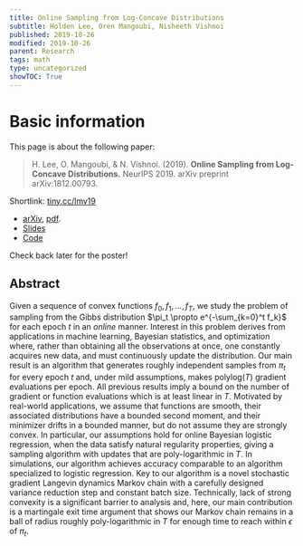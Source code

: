 ```yaml
---
title: Online Sampling from Log-Concave Distributions
subtitle: Holden Lee, Oren Mangoubi, Nisheeth Vishnoi
published: 2019-10-26
modified: 2019-10-26
parent: Research
tags: math
type: uncategorized
showTOC: True
---
```


# Basic information

This page is about the following paper:

> H. Lee, O. Mangoubi, & N. Vishnoi. (2019). **Online Sampling from Log-Concave Distributions.** NeurIPS 2019. arXiv preprint arXiv:1812.00793.

Shortlink: [tiny.cc/lmv19](http://tiny.cc/lmv19)

* [arXiv](https://arxiv.org/abs/1902.08179), [pdf](https://arxiv.org/pdf/1902.08179).
* [Slides](https://www.dropbox.com/s/eh8xhyezjgld3zm/Online_Sampling_slides.pptx?dl=0)
* [Code](https://github.com/holdenlee/Online_Sampling)

Check back later for the poster!

## Abstract

Given a sequence of convex functions $f_0, f_1, \ldots, f_T$, we study the problem of sampling from the Gibbs distribution $\pi_t \propto e^{-\sum_{k=0}^t f_k}$ for each epoch $t$ in an *online* manner. Interest in this problem derives from applications in machine learning, Bayesian statistics, and optimization where, rather than obtaining all the observations at once, one constantly acquires new data, and must continuously update the distribution. Our main result is an algorithm that generates roughly independent samples from $\pi_t$ for every epoch $t$ and, under mild assumptions, makes  $\mathrm{polylog}(T)$ gradient evaluations per epoch. All previous results imply a bound on the number of gradient or function evaluations which is at least linear in $T$. Motivated by real-world applications, we assume that functions are smooth, their associated distributions have a bounded second moment, and their minimizer drifts in a bounded manner, but do not assume they are strongly convex.  In particular, our assumptions hold for online Bayesian logistic regression, when the data satisfy natural regularity properties, giving a sampling algorithm with updates that are poly-logarithmic in $T$.  In simulations, our algorithm achieves accuracy comparable to an algorithm specialized to logistic regression.  Key to our algorithm is a novel stochastic gradient Langevin dynamics Markov chain with a carefully designed variance reduction step and constant batch size. Technically, lack of strong convexity is a significant barrier to analysis and, here, our main contribution is a martingale exit time argument that shows our Markov chain remains in a ball of radius roughly poly-logarithmic in $T$ for enough time to reach within $\epsilon$ of $\pi_t$.
